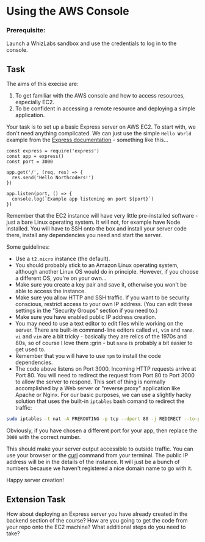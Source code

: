 # Using the AWS Console

### Prerequisite: 
Launch a WhizLabs sandbox and use the credentials to log in to the console.

## Task

The aims of this execise are:
1. To get familiar with the AWS console and how to access resources, especially EC2.
1. To be confident in accessing a remote resource and deploying a simple application.

Your task is to set up a basic Express server on AWS EC2.  To start with, we don't need anything complicated. We can just use the simple `Hello World` example from the [Express documentation](https://expressjs.com/en/starter/hello-world.html) - something like this...
```node
const express = require('express')
const app = express()
const port = 3000

app.get('/', (req, res) => {
  res.send('Hello Northcoders!')
})

app.listen(port, () => {
  console.log(`Example app listening on port ${port}`)
})
```

Remember that the EC2 instance will have very little pre-installed software - just a bare Linux operating system. It will not, for example have Node installed. You will have to SSH onto the box and install your server code there, install any dependencies you need and start the server. 

Some guidelines:
 - Use a `t2.micro` instance (the default).
 - You should probably stick to an Amazon Linux operating system, although another Linux OS would do in principle. However, if you choose a different OS, you're on your own...
 - Make sure you create a key pair and save it, otherwise you won't be able to access the instance.
 - Make sure you allow HTTP and SSH traffic. If you want to be security conscious, restrict access to your own IP address. (You can edit these settings in the "Security Groups" section if you need to.)
 - Make sure you have enabled public IP address creation.
 - You may need to use a text editor to edit files while working on the server. There are built-in command-line editors called `vi`, `vim` and `nano`. `vi` and `vim` are a bit tricky - basically they are relics of the 1970s and 80s, so of course I love them :grin - but `nano` is probably a bit easier to get used to.
 - Remember that you will have to use `npm` to install the code dependencies.
 - The code above listens on Port 3000. Incoming HTTP requests arrive at Port 80. You will need to redirect the request from Port 80 to Port 3000 to allow the server to respond. This sort of thing is normally accomplished by a Web server or "reverse proxy" application like Apache or Nginx. For our basic purposes, we can use a slightly hacky solution that uses the built-in `iptables` bash comand to redirect the traffic:
```bash
sudo iptables -t nat -A PREROUTING -p tcp --dport 80 -j REDIRECT --to-ports 3000
```
Obviously, if you have chosen a different port for your app, then replace the `3000` with the correct number.

This should make your server output accessible to outside traffic. You can use your browser or the [curl](https://linuxize.com/post/curl-command-examples/) command from your terminal. The public IP address will be in the details of the instance. It will just be a bunch of numbers because we haven't registered a nice domain name to go with it.

Happy server creation!

## Extension Task
How about deploying an Express server you have already created in the backend section of the course? How are you going to get the code from your repo onto the EC2 machine? What additional steps do you need to take?

